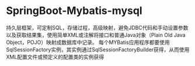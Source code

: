 # SpringBoot-Mybatis-mysql
持久层框架，可定制SQL，存储过程，高级映射，避免JDBC代码和手动设置参数以及获取结果集，使用简单XML或注解将接口和普通Java对象（Plain Old Java Object，POJO）映射成数据库中记录。
每个MYBatis应用程序都要使用SqlSessionFactory实例，其实例通过SqlSessionFactoryBuilder获得，从而使用XML配置文件或预定义的配置类的实例获得
